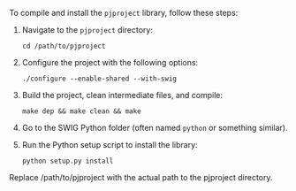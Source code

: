To compile and install the `pjproject` library, follow these steps:

1. Navigate to the `pjproject` directory:
    ```
    cd /path/to/pjproject
    ```

2. Configure the project with the following options:
    ```
    ./configure --enable-shared --with-swig
    ```

3. Build the project, clean intermediate files, and compile:
    ```
    make dep && make clean && make
    ```

4. Go to the SWIG Python folder (often named `python` or something similar).

5. Run the Python setup script to install the library:
    ```
    python setup.py install
    ```

Replace /path/to/pjproject with the actual path to the pjproject directory.